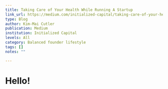 ```yaml
---
title: Taking Care of Your Health While Running A Startup
link_url: https://medium.com/initialized-capital/taking-care-of-your-health-while-running-a-startup-c85ccb66edc
type: Blog
author: Kim-Mai Cutler
publication: Medium
institution: Initialized Capital
levels: All
category: Balanced founder lifestyle
tags: []
notes: ""

---
```


# Hello!
